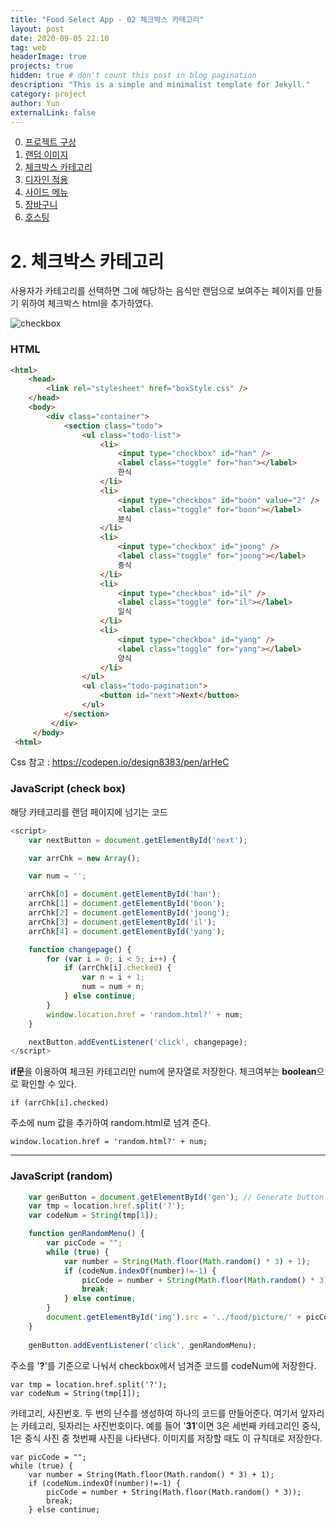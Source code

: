 ```yaml
---
title: "Food Select App - 02 체크박스 카테고리"
layout: post
date: 2020-09-05 22:10
tag: web
headerImage: true
projects: true
hidden: true # don't count this post in blog pagination
description: "This is a simple and minimalist template for Jekyll."
category: project
author: Yun
externalLink: false
---
```


 0. [프로젝트 구상](https://bro-o.github.io/food-select-app-00/)
 1. [랜덤 이미지](https://bro-o.github.io/food-select-app-01/)
 2. [체크박스 카테고리](https://bro-o.github.io/food-select-app-02/)
 3. [디자인 적용](https://bro-o.github.io/food-select-app-03/)
 4. [사이드 메뉴](https://bro-o.github.io/food-select-app-04/)
 5. [장바구니](https://bro-o.github.io/food-select-app-05/)
 6. [호스팅](https://bro-o.github.io/food-select-app-06/)

# 2. 체크박스 카테고리
 
사용자가 카테고리를 선택하면 그에 해당하는 음식만 랜덤으로 보여주는 페이지를 만들기 위하여 체크박스 html을 추가하였다.

![checkbox](https://bro-o.github.io/assets/images/checkbox.png)
 
 
### HTML
```html
<html>
	<head>
	    <link rel="stylesheet" href="boxStyle.css" />
	</head>
	<body>
	    <div class="container">
	        <section class="todo">
	            <ul class="todo-list">
	                <li>
	                    <input type="checkbox" id="han" />
	                    <label class="toggle" for="han"></label>
	                    한식
	                </li>
	                <li>
	                    <input type="checkbox" id="boon" value="2" />
	                    <label class="toggle" for="boon"></label>
	                    분식
	                </li>
	                <li>
	                    <input type="checkbox" id="joong" />
	                    <label class="toggle" for="joong"></label>
	                    중식
	                </li>
	                <li>
	                    <input type="checkbox" id="il" />
	                    <label class="toggle" for="il"></label>
	                    일식
	                </li>
	                <li>
	                    <input type="checkbox" id="yang" />
	                    <label class="toggle" for="yang"></label>
	                    양식
	                </li>
	            </ul>
	            <ul class="todo-pagination">
	                <button id="next">Next</button>
	            </ul>
	        </section>
         </div>
     </body>
 <html>
```
    
 Css 참고 : https://codepen.io/design8383/pen/arHeC

 ### JavaScript (check box)
 해당 카테고리를 랜덤 페이지에 넘기는 코드
```javascript
<script>
    var nextButton = document.getElementById('next');

    var arrChk = new Array();

    var num = '';

    arrChk[0] = document.getElementById('han');
    arrChk[1] = document.getElementById('boon');
    arrChk[2] = document.getElementById('joong');
    arrChk[3] = document.getElementById('il');
    arrChk[4] = document.getElementById('yang');

    function changepage() {
        for (var i = 0; i < 5; i++) {
            if (arrChk[i].checked) {
                var n = i + 1;
                num = num + n;
            } else continue;
        }
        window.location.href = 'random.html?' + num;
    }

    nextButton.addEventListener('click', changepage);
</script>
```
**if문**을 이용하여 체크된 카테고리만 num에 문자열로 저장한다. 체크여부는 **boolean**으로 확인할 수 있다.
```
if (arrChk[i].checked)
```
주소에 num 값을 추가하여 random.html로 넘겨 준다.
```
window.location.href = 'random.html?' + num;
```
 ---

### JavaScript (random)
```javascript
	var genButton = document.getElementById('gen'); // Generate button
	var tmp = location.href.split('?');
	var codeNum = String(tmp[1]);

	function genRandomMenu() {
	    var picCode = "";
	    while (true) {
	        var number = String(Math.floor(Math.random() * 3) + 1);
	        if (codeNum.indexOf(number)!=-1) {
	            picCode = number + String(Math.floor(Math.random() * 3));
	            break;
	        } else continue;
	    }
	    document.getElementById('img').src = '../food/picture/' + picCode + '.png';
	}
					
	genButton.addEventListener('click', genRandomMenu);
```
주소를 '**?**'를 기준으로 나눠서 checkbox에서 넘겨준 코드를 codeNum에 저장한다.
```
var tmp = location.href.split('?');
var codeNum = String(tmp[1]);
```
카테고리, 사진번호. 두 번의 난수를 생성하여 하나의 코드를 만들어준다. 여기서 앞자리는 카테고리, 뒷자리는 사진번호이다. 예를 들어 '**31**'이면 3은 세번째 카테고리인 중식, 1은 중식 사진 중 첫번째 사진을 나타낸다. 이미지를 저장할 때도 이 규칙대로 저장한다.
```
var picCode = "";
while (true) {
	var number = String(Math.floor(Math.random() * 3) + 1);
	if (codeNum.indexOf(number)!=-1) {
	    picCode = number + String(Math.floor(Math.random() * 3));
	    break;
	} else continue;
```
